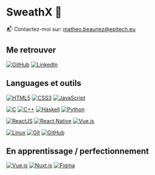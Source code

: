 # SweathX 👋

📬 Contactez-moi sur: [matheo.beaunez@epitech.eu](mailto:matheo.beaunez@epitech.eu)

## Me retrouver

[![GitHub](https://img.shields.io/badge/-GitHub-000?&logo=GitHub&logoColor=FFF)](https://github.com/SweathX/)
[![LinkedIn](https://img.shields.io/badge/-LinkedIn-000?&logo=LinkedIn&logoColor=0A66C2)](https://www.linkedin.com/in/matheo-beaunez-761435214/)

## Languages et outils

[![HTML5](https://img.shields.io/badge/-HTML5-000?&logo=HTML5&logoColor=E34F26)](https://www.w3.org/html/)
[![CSS3](https://img.shields.io/badge/-CSS3-000?&logo=CSS3&logoColor=1572B6)](https://developer.mozilla.org/fr/docs/Web/CSS)
[![JavaScript](https://img.shields.io/badge/-JavaScript-000?&logo=JavaScript&logoColor=F7DF1E)](https://developer.mozilla.org/en-US/docs/Web/JavaScript)

[![C](https://img.shields.io/badge/-C-000?&logo=C&logoColor=A8B9CC)](<https://en.wikipedia.org/wiki/C_(programming_language)>)
[![C++](https://img.shields.io/badge/-C++-000?&logo=C%2B%2B&logoColor=00599C)](https://en.wikipedia.org/wiki/C%2B%2B)
[![Haskell](https://img.shields.io/badge/-Haskell-000?&logo=Haskell&logoColor=5D4F85)](https://www.haskell.org/)
[![Python](https://img.shields.io/badge/-Python-000?&logo=Python&logoColor=3776AB)](https://www.python.org/)

[![ReactJS](https://img.shields.io/badge/-ReactJS-000?&logo=React&logoColor=61DAFB)](https://reactjs.org/)
[![React Native](https://img.shields.io/badge/-React%20Native-000?&logo=React&logoColor=61DAFB)](https://reactnative.dev/)
[![Vue.js](https://img.shields.io/badge/-Vue.js-000?&logo=Vue.js&logoColor=4FC08D)](https://vuejs.org/)

[![Linux](https://img.shields.io/badge/-Linux-000?&logo=Linux&logoColor=FCC624)](https://www.linux.org/)
[![Git](https://img.shields.io/badge/-Git-000?&logo=Git&logoColor=F05032)](https://git-scm.com/)
[![GitHub](https://img.shields.io/badge/-GitHub-000?&logo=GitHub&logoColor=FFF)](https://www.github.com/)

## En apprentissage / perfectionnement

[![Vue.js](https://img.shields.io/badge/-Vue.js-000?&logo=Vue.js&logoColor=4FC08D)](https://vuejs.org/)
[![Nuxt.js](https://img.shields.io/badge/-Nuxt.js-000?&logo=Nuxt.js&logoColor=00DC82)](https://nuxtjs.org/)
[![Figma](https://img.shields.io/badge/-Figma-000?&logo=Figma&logoColor=F24E1E)](https://www.figma.com/)

